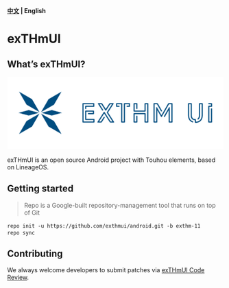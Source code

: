 **[中文](https://github.com/exthmui/android/blob/exthm-11/README.MD) | English**

# exTHmUI

## What’s exTHmUI?

![exthm logo](https://raw.githubusercontent.com/exthmui/android/exthm-11/logo.png)

exTHmUI is an open source Android project with Touhou elements, based on LineageOS. 

## Getting started

> Repo is a Google-built repository-management tool that runs on top of Git

```shell
repo init -u https://github.com/exthmui/android.git -b exthm-11
repo sync
```

## Contributing

We always welcome developers to submit patches via [exTHmUI Code Review](https://review.exthmui.cn/).
